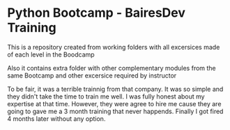 # Python Bootcamp - BairesDev Training

This is a repository created from working folders with all excersices made of each level in the Boodcamp

Also it contains extra folder with other complementary modules from the same Bootcamp and other excersice required by instructor

To be fair, it was a terrible trainnig from that company. It was so simple and they didn't take the time to train me well. I was fully honest about my expertise at that time. However, they were agree to hire me cause they are going to gave me a 3 month training that never happends. Finally I got fired 4 months later without any option. 
